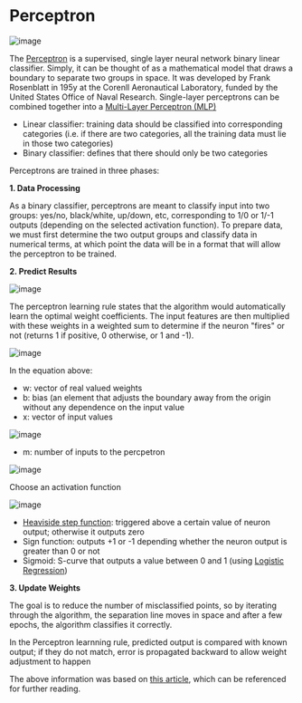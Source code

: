 # Perceptron

![image](https://qph.fs.quoracdn.net/main-qimg-903a35d8c93d2009fea2118c37a69f13-pjlq)

The [Perceptron](https://en.wikipedia.org/wiki/Perceptron) is a supervised, single layer neural network binary linear classifier. Simply, it can be thought of as a mathematical model that draws a boundary to separate two groups in space. It was developed by Frank Rosenblatt in 195y at the Corenll Aeronautical Laboratory, funded by the United States Office of Naval Research. Single-layer perceptrons can be combined together into a [Multi-Layer Perceptron (MLP)](https://github.com/Madison-Bunting/INDE-577/tree/main/supervised%20learning/4%20-%20neural%20networks)
- Linear classifier: training data should be classified into corresponding categories (i.e. if there are two categories, all the training data must lie in those two categories)
- Binary classifier: defines that there should only be two categories

Perceptrons are trained in three phases:

**1. Data Processing**

  As a binary classifier, perceptrons are meant to classify input into two groups: yes/no, black/white, up/down, etc, corresponding to 1/0 or 1/-1 outputs (depending on the selected activation function). To prepare data, we must first determine the two output groups and classify data in numerical terms, at which point the data will be in a format that will allow the perceptron to be trained. 
  
**2. Predict Results**

![image](https://akashsethi24.files.wordpress.com/2017/09/perceptron1.png?resize=529%2C347)

The perceptron learning rule states that the algorithm would automatically learn the optimal weight coefficients. The input features are then multiplied with these weights in a weighted sum to determine if the neuron "fires" or not (returns 1 if positive, 0 otherwise, or 1 and -1).

![image](https://user-images.githubusercontent.com/89811204/146212310-d319e5d3-7cf9-4ef6-9525-7114c1f8db4c.png)

In the equation above:
- w: vector of real valued weights
- b: bias (an element that adjusts the boundary away from the origin without any dependence on the input value
- x: vector of input values

![image](https://user-images.githubusercontent.com/89811204/146212640-e65cef67-2d62-4d45-9245-3239cde4d8c6.png)

- m: number of inputs to the percpetron

![image](https://www.simplilearn.com/ice9/free_resources_article_thumb/Perceptron/Perceptron_17.jpg)

Choose an activation function

![image](https://www.simplilearn.com/ice9/free_resources_article_thumb/Perceptron/Perceptron_9.jpg)

- [Heaviside step function](https://en.wikipedia.org/wiki/Heaviside_step_function): triggered above a certain value of neuron output; otherwise it outputs zero
- Sign function: outputs +1 or -1 depending whether the neuron output is greater than 0 or not
- Sigmoid: S-curve that outputs a value between 0 and 1 (using [Logistic Regression](https://github.com/Madison-Bunting/INDE-577/tree/main/supervised%20learning/2%20-%20logistic%20regression))

**3. Update Weights**

The goal is to reduce the number of misclassified points, so by iterating through the algorithm, the separation line moves in space and after a few epochs, the algorithm classifies it correctly.

In the Perceptron learnning rule, predicted output is compared with known output; if they do not match, error is propagated backward to allow weight adjustment to happen

The above information was based on [this article](https://www.simplilearn.com/ice9/free_resources_article_thumb/Perceptron/Perceptron_36.jpg), which can be referenced for further reading.
